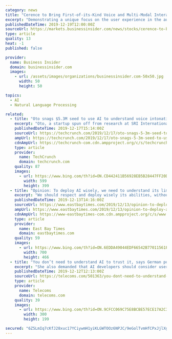 ```yaml
---
category: news
title: "Cerence to Bring First-of-its-Kind Voice and Multi-Modal Interaction to Autonomous, Electric Vehicle at CES 2020"
excerpt: "Demonstrating a unique focus on the user experience in the autonomous, electric and shared vehicle of the future, Cerence will show how its speech recognition and natural language understanding and output, combined with speech signal enhancement and Saint-Gobain Sekurit’s transparent screen technology, will enable people to interact with the ..."
publishedDateTime: 2019-12-19T12:00:00Z
sourceUrl: https://markets.businessinsider.com/news/stocks/cerence-to-bring-first-of-its-kind-voice-and-multi-modal-interaction-to-autonomous-electric-vehicle-at-ces-2020-1028775444
type: article
quality: 13
heat: -1
published: false

provider:
  name: Business Insider
  domain: businessinsider.com
  images:
    - url: /assets/images/organizations/businessinsider.com-50x50.jpg
      width: 50
      height: 50

topics:
  - AI
  - Natural Language Processing

related:
  - title: "Oto snags $5.3M seed to use AI to understand voice intonation"
    excerpt: "Oto, a startup spun off from research at SRI International to help customer service operations understand voice intonation, announced a $5.3 million seed round today. Participants in the round included Firstminute Capital, Fusion Fund, Interlace Ventures, SAP.iO and SRI International . The total includes a previous $1 million seed round ..."
    publishedDateTime: 2019-12-17T15:14:00Z
    sourceUrl: https://techcrunch.com/2019/12/17/oto-snags-5-3m-seed-to-use-ai-to-understand-voice-intonation/
    ampUrl: https://techcrunch.com/2019/12/17/oto-snags-5-3m-seed-to-use-ai-to-understand-voice-intonation/amp/
    cdnAmpUrl: https://techcrunch-com.cdn.ampproject.org/c/s/techcrunch.com/2019/12/17/oto-snags-5-3m-seed-to-use-ai-to-understand-voice-intonation/amp/
    type: article
    provider:
      name: TechCrunch
      domain: techcrunch.com
    quality: 87
    images:
      - url: https://www.bing.com/th?id=ON.CD442411B56928EB5B28447FF20D6635
        width: 599
        height: 399
  - title: "Opinion: To deploy AI wisely, we need to understand its limitations"
    excerpt: "We should respect and deploy wisely its abilities, without bowing down to imaginary powers. Alice Xiang is a research scientist at the Partnership on AI. Irina Raicu is the director of the Internet Ethics program at Santa Clara University’s Markkula Center for Applied Ethics."
    publishedDateTime: 2019-12-13T14:16:00Z
    sourceUrl: https://www.eastbaytimes.com/2019/12/13/opinion-to-deploy-ai-wisely-we-need-to-understand-its-limitations/
    ampUrl: https://www.eastbaytimes.com/2019/12/13/opinion-to-deploy-ai-wisely-we-need-to-understand-its-limitations/amp/
    cdnAmpUrl: https://www-eastbaytimes-com.cdn.ampproject.org/c/s/www.eastbaytimes.com/2019/12/13/opinion-to-deploy-ai-wisely-we-need-to-understand-its-limitations/amp/
    type: article
    provider:
      name: East Bay Times
      domain: eastbaytimes.com
    quality: 59
    images:
      - url: https://www.bing.com/th?id=ON.6EDDA49044EDF66542B77011561FF8CA
        width: 700
        height: 466
  - title: "You don’t need to understand AI to trust it, says German politician"
    excerpt: "She also demanded that AI developers should consider users’ safety concerns and other basic principles from the beginning. This is very much in line with what has been outlined in the EU’s “Ethics guidelines for trustworthy AI” published in April this year, where, as guideline number one, it is stated “AI systems should empower human ..."
    publishedDateTime: 2019-12-12T12:13:00Z
    sourceUrl: https://telecoms.com/501363/you-dont-need-to-understand-ai-to-trust-it/
    type: article
    provider:
      name: Telecoms
      domain: telecoms.com
    quality: 39
    images:
      - url: https://www.bing.com/th?id=ON.9CFCC069C75E8BCBE57ECE17A2C3117D
        width: 300
        height: 199

secured: "6Z5LmIq7cKfJ28xuc17YCiywmH1yiKLGWTOOz6NPJC/9eGolTvmHfCPxJjlXgszstlduS4vht+o6/eo0ZxynO+Wmr2drNpehQ9RabUIC+hd3NdZxmzt/Pe0LHV5lml8eUFj1RDyMuP3wboAkM5Tpq3yEMq6ecNPH/ByWzjJdmexp2ftYNtCIlzWniCjFfJyvDMw2i4KvhRh3Kp/feuIXVh+XMMk4Qm73taH6N3jS6YGZV7Uc6gWDLxobMnM/kgWCJMisPE8G+JIwCjbMe28JhQ==;jSomP9O9Bq+HhrH7mt5FIw=="
---
```


